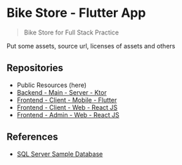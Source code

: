 # Bike Store - Flutter App

> Bike Store for Full Stack Practice

Put some assets, source url, licenses of assets and others

## Repositories

- Public Resources (here)
- [Backend - Main - Server - Ktor](https://github.com/wjprogramer/bike_store_server)
- [Frontend - Client - Mobile - Flutter](https://github.com/wjprogramer/bike_store_mobile_flutter)
- [Frontend - Client - Web - React JS](https://github.com/wjprogramer/bike_store_web_react)
- [Frontend - Admin - Web - React JS](https://github.com/wjprogramer/bike_store_admin_web_react)

## References

- [SQL Server Sample Database](https://www.sqlservertutorial.net/sql-server-sample-database/)